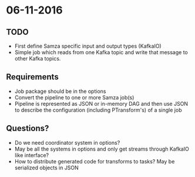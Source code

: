 # 06-11-2016

## TODO

* First define Samza specific input and output types (KafkaIO)
* Simple job which reads from one Kafka topic and write that message to other Kafka topics.

## Requirements

* Job package should be in the options
* Convert the pipeline to one or more Samza job(s)
* Pipeline is represented as JSON or in-memory DAG and then use JSON to describe the configuration (including PTransform's) of a single job

## Questions?

* Do we need coordinator system in options?
* May be all the systems in options and only get streams through KafkaIO like interface?
* How to distribute generated code for transforms to tasks? May be serialized objects in JSON
